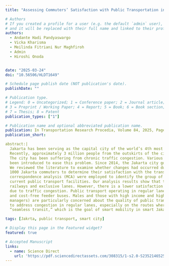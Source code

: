 ```yaml
---
title: "Assessing Commuters’ Satisfaction with Public Transportation in Jakarta Smart City"

# Authors
# If you created a profile for a user (e.g. the default `admin` user), write the username (folder name) here 
# and it will be replaced with their full name and linked to their profile.
authors:
  - Andante Hadi Pandyaswargo
  - Vicka Kharisma
  - Meilinda Fitriani Nur Maghfiroh
  - Admin
  - Hiroshi Onoda


date: "2025-03-24"
doi: "10.56506/HLDT1649"

# Schedule page publish date (NOT publication's date).
publishDate: ""

# Publication type.
# Legend: 0 = Uncategorized; 1 = Conference paper; 2 = Journal article;
# 3 = Preprint / Working Paper; 4 = Report; 5 = Book; 6 = Book section;
# 7 = Thesis; 8 = Patent
publication_types: ["1"]

# Publication name and optional abbreviated publication name.
publication: In Transportation Research Procedia, Volume 84, 2025, Pages 227-234
publication_short: 

abstract:|
  Jakarta has been serving as the capital city of the world’s 4th most populated country in the world, Indonesia, for 75 years.
  Recently, approximately 3 million people from the outskirts of the city commute daily into the city, which already hosts 11 million people.
  The city has been suffering from chronic traffic congestion. Various policy interventions and infrastructural developments have
  been introduced to ease this problem. Since 2014, the Jakarta city government has attempted to transform the city into a smart city.
  We reviewed the literature to examine whether changes had occurred due to the interventions and approaches, and we surveyed
  1000 Jakarta commuters to determine their satisfaction with the transport infrastructure. Descriptive statistics and multiple
  correspondence analysis (MCA) were employed to identify the group of people who were most satisfied or dissatisfied with the
  current public transport facilities. Our analysis results show that there is good satisfaction with public transport operating on
  railways and exclusive lanes. However, there is a lower satisfaction level for public transport operating on regular lanes, possibly
  due to traffic congestion. Public transport operating in regular lanes includes taxis, on-demand car and motorbike-hailing services,
  and cost-free feeder buses. Males and those with high income and high occupation categories (professionals, executives, and
  managers) are particularly concerned about the quality of public transport operating in regular lanes. More efforts should be made
  to address congestion in regular lanes, especially on the routes where feeder vehicles for mass transport are operating, so that
  “seamless transit,” which is the goal of smart mobility in smart Jakarta city, can be achieved.

tags: [Jakrta, public transport, smart city]

# Display this page in the Featured widget?
featured: true

# Accepted Manuscript
links:
  - name: Science Direct
    url: 'https://pdf.sciencedirectassets.com/308315/1-s2.0-S2352146525X0003X/1-s2.0-S2352146525001152/main.pdf?X-Amz-Security-Token=IQoJb3JpZ2luX2VjEMP%2F%2F%2F%2F%2F%2F%2F%2F%2F%2FwEaCXVzLWVhc3QtMSJIMEYCIQDuezVArXzsjo3yYXzD4FrgpqhQqRBWODRm1lBFVyzB5gIhAL3VsNkJ3BrSe6fPszGXDv2bQeWqpdf0jSdN8keETrDsKrMFCCsQBRoMMDU5MDAzNTQ2ODY1IgxDDqQ4oCJGbGxh2wgqkAWKm0wm2rGBFEtN91lG8IXrxKI03KJUvXWRM%2BEEAOsFmpwSqiNQcSTP%2BsGNRKNL98bh8iyW6EAyfCVG1KOjEqlBmwo6%2F8ko4WnWfTEreaSmYaRFrQ9BE6BvbUSM2m%2BCRNFckUwf3cmebZ2%2FY6fPf%2F1vZDZ5Erii%2FN6HF54Xx0%2B0TR3wAzo4JjAsD7WOErrGkoF0lIN2dYx08WSpspFgS0mTJ7OicivLmDn6dJoeSlxdBCQJqEt3yZf4WTtrpeZQZa9NI7RVSrmg%2BwEFrWGj2ujfz%2F1na6m892rwRjWCqcxip%2BZ53vwk9D94CHXbGhLBpqiTLViNLJ1dcBU0uxhFsw0GIi%2FO%2BY46wrp1lWTeW0isFpsP%2Bzqv4y42HLfS1jBrGj%2FfGgc7epFq5rj1QXjKpYHeKpK0LBw8KReLbJAt%2BuOabz%2FFUqVVVJk5sBy9hZFtpYeuUQgdwzQsOFx9j%2FYhEwPwuS367f3kak2eoNpMh%2BmNeBOymz52NcASjntKrIvu%2FtPpZB4NIMlNoLmCoYRU3zO4Ef2UYX0uOrA%2FhSrA1qmpIMkUdVM5J%2B8SpN%2FKkPG502wE5Fyj1DrIpl94cMug6yjuURq15oCcEmE5CNtISxpf1OAYaQ39zf2opkcLUrY9eQNpIQbPrfqXg%2FxvoLMIVilUkPAxcYvWv8oqWodasxtPB%2F1GWYxj6OPZ1KtQcSLQgUez3CdR9s4K84wlJi%2FRTWGtHMhztQcoYHJhU%2FmONM7m%2Fy2fKFZobG4W2HTdhuAAwu0ThJ6NYnduGNih3EKcQWkxkzSOimV2R2HObpPRmU5GRMJPkB8W68FDtZx5gV1FFp4LqtpM8RE5zC1%2Bv83Iq40KYvEgXGM420CRLgTYEVb%2BgjDMoo%2B%2FBjqwAVxCN4%2FMNJSce0BCQR9uYjOLkPmMbfD6RJjCJVzPeJgvmHSFKNrugRpgEy8JKSU20L1pEX1wnJwPKhl3hIRDulPxaFH%2FaSA5%2BXHdwXL1cOcf1LKyqRV54%2FloWZXd%2B22HJWZ9Ow27UBgaVTRbM%2FBt%2BES5joM2%2BxewVzhFBch1CZ%2B4OCraRiDQjvQloDHA8%2Bx8NzNwQxuYBeL0bQsKl0qzMlYgsXiMrSccD5PR8NTw8FXj&X-Amz-Algorithm=AWS4-HMAC-SHA256&X-Amz-Date=20250326T112710Z&X-Amz-SignedHeaders=host&X-Amz-Expires=300&X-Amz-Credential=ASIAQ3PHCVTY5AASMBKQ%2F20250326%2Fus-east-1%2Fs3%2Faws4_request&X-Amz-Signature=f01ff5c64abe4d92bf969621e180a1138aa572e5eab476e14ff7f96db1d7dba1&hash=91e6909f125d063ed835f61ebd4bc515a18e157555df84dfad29d38a288f26cd&host=68042c943591013ac2b2430a89b270f6af2c76d8dfd086a07176afe7c76c2c61&pii=S2352146525001152&tid=spdf-90f15e93-f01c-4807-80e5-9c0c1f5c2a1c&sid=57bad5c752b64241f72adb8-2313032842c6gxrqb&type=client&tsoh=d3d3LnNjaWVuY2VkaXJlY3QuY29t&rh=d3d3LnNjaWVuY2VkaXJlY3QuY29t&ua=0907575156565602550406&rr=92664c1bbfe2e15e&cc=sa'
---
```

